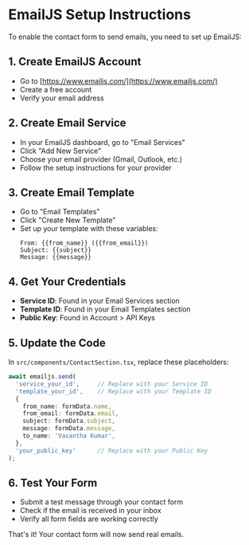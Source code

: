 # EmailJS Setup Instructions

To enable the contact form to send emails, you need to set up EmailJS:

## 1. Create EmailJS Account
- Go to [https://www.emailjs.com/](https://www.emailjs.com/)
- Create a free account
- Verify your email address

## 2. Create Email Service
- In your EmailJS dashboard, go to "Email Services"
- Click "Add New Service"
- Choose your email provider (Gmail, Outlook, etc.)
- Follow the setup instructions for your provider

## 3. Create Email Template
- Go to "Email Templates"
- Click "Create New Template"
- Set up your template with these variables:
  ```
  From: {{from_name}} ({{from_email}})
  Subject: {{subject}}
  Message: {{message}}
  ```

## 4. Get Your Credentials
- **Service ID**: Found in your Email Services section
- **Template ID**: Found in your Email Templates section  
- **Public Key**: Found in Account > API Keys

## 5. Update the Code
In `src/components/ContactSection.tsx`, replace these placeholders:

```typescript
await emailjs.send(
  'service_your_id',     // Replace with your Service ID
  'template_your_id',    // Replace with your Template ID
  {
    from_name: formData.name,
    from_email: formData.email,
    subject: formData.subject,
    message: formData.message,
    to_name: 'Vasantha Kumar',
  },
  'your_public_key'      // Replace with your Public Key
);
```

## 6. Test Your Form
- Submit a test message through your contact form
- Check if the email is received in your inbox
- Verify all form fields are working correctly

That's it! Your contact form will now send real emails.